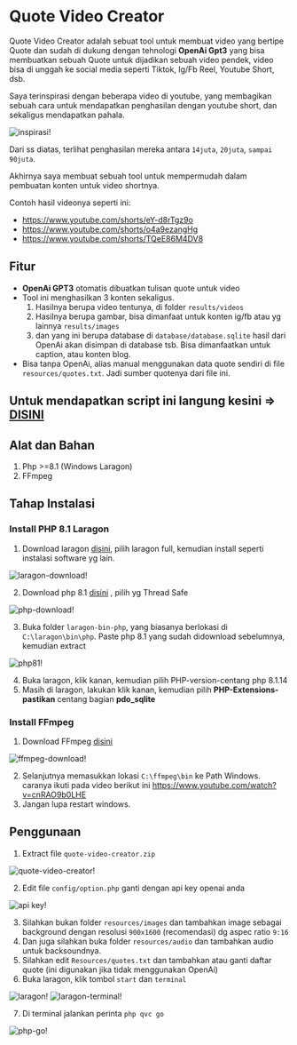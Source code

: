 # Quote Video Creator

Quote Video Creator adalah sebuat tool untuk membuat video yang bertipe Quote dan sudah di dukung dengan tehnologi **OpenAi Gpt3** yang bisa membuatkan sebuah Quote untuk dijadikan sebuah video pendek, video bisa di unggah ke social media seperti Tiktok, Ig/Fb Reel, Youtube Short, dsb.

Saya terinspirasi dengan beberapa video di youtube, yang membagikan sebuah cara untuk mendapatkan penghasilan dengan youtube short, dan sekaligus mendapatkan pahala.

![inspirasi!](https://github.com/nanosiacom/qvc-docs/blob/main/inspirasi.png "inspirasi")

Dari ss diatas, terlihat penghasilan mereka antara `14juta`, `20juta`, `sampai 90juta`. 

Akhirnya saya membuat sebuah tool untuk mempermudah dalam pembuatan konten untuk video shortnya.

Contoh hasil videonya seperti ini:
- https://www.youtube.com/shorts/eY-d8rTgz9o
- https://www.youtube.com/shorts/o4a9ezangHg
- https://www.youtube.com/shorts/TQeE86M4DV8

## Fitur

- **OpenAi GPT3** otomatis dibuatkan tulisan quote untuk video
- Tool ini menghasilkan 3 konten sekaligus.
  1. Hasilnya berupa video tentunya, di folder `results/videos`
  2. Hasilnya berupa gambar, bisa dimanfaat untuk konten ig/fb atau yg lainnya `results/images`
  3. dan yang ini berupa database di `database/database.sqlite` hasil dari OpenAi akan disimpan di database tsb. Bisa dimanfaatkan untuk caption, atau konten blog.
- Bisa tanpa OpenAi, alias manual menggunakan data quote sendiri di file `resources/quotes.txt`. Jadi sumber quotenya dari file ini.

## Untuk mendapatkan script ini langung kesini => [DISINI](https://member.nanosia.com/signup/qvc)

## Alat dan Bahan
1. Php >=8.1 (Windows Laragon)
2. FFmpeg

## Tahap Instalasi

### Install PHP 8.1 Laragon
  1. Download laragon [disini](https://laragon.org/download/index.html), pilih laragon full, kemudian install seperti instalasi software yg lain.

![laragon-download!](https://github.com/nanosiacom/qvc-docs/blob/main/laragon-download.png "laragon-download")

  2. Download php 8.1 [disini](https://windows.php.net/download) , pilih yg Thread Safe

![php-download!](https://github.com/nanosiacom/qvc-docs/blob/main/php-download.png "php-download")

  3. Buka folder `laragon-bin-php`, yang biasanya berlokasi di `C:\laragon\bin\php`. Paste php 8.1 yang sudah didownload sebelumnya, kemudian extract
  
![php81!](https://github.com/nanosiacom/qvc-docs/blob/main/php81.png "php81")

  4. Buka laragon, klik kanan, kemudian pilih PHP-version-centang php 8.1.14
  5. Masih di laragon, lakukan klik kanan, kemudian pilih **PHP-Extensions-pastikan** centang bagian **pdo_sqlite**

### Install FFmpeg
  1. Download FFmpeg [disini](https://www.gyan.dev/ffmpeg/builds/)

![ffmpeg-download!](https://github.com/nanosiacom/qvc-docs/blob/main/ffmpeg-download.png "ffmpeg-download")

  2. Selanjutnya memasukkan lokasi `C:\ffmpeg\bin` ke Path Windows. caranya ikuti pada video berikut ini https://www.youtube.com/watch?v=cnRAO9b0LHE
  3. Jangan lupa restart windows.

## Penggunaan

 1. Extract file `quote-video-creator.zip` 

![quote-video-creator!](https://github.com/nanosiacom/qvc-docs/blob/main/qvc.png "quote-video-creator")

 2. Edit file `config/option.php` ganti dengan api key openai anda
 
![api key!](https://github.com/nanosiacom/qvc-docs/blob/main/api_key.png "api key")

 3. Silahkan bukan folder `resources/images` dan tambahkan image sebagai background dengan resolusi `900x1600` (recomendasi) dg aspec ratio `9:16`
 4. Dan juga silahkan buka folder `resources/audio` dan tambahkan audio untuk backsoundnya.
 5. Silahkan edit `Resources/quotes.txt` dan tambahkan atau ganti daftar quote (ini digunakan jika tidak menggunakan OpenAi)
 6. Buka laragon, klik tombol `start` dan `terminal`

![laragon!](https://github.com/nanosiacom/qvc-docs/blob/main/laragon.png "laragon")
![laragon-terminal!](https://github.com/nanosiacom/qvc-docs/blob/main/laragon-terminal.png "laragon-terminal")

 7. Di terminal jalankan perinta `php qvc go`

![php-go!](https://github.com/nanosiacom/qvc-docs/blob/main/php-go.png "php-go")
